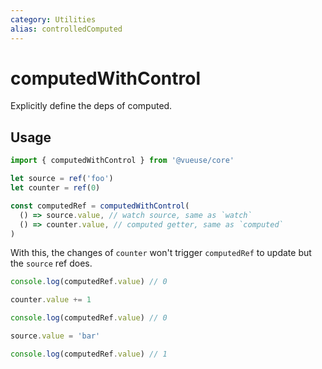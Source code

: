 ```yaml
---
category: Utilities
alias: controlledComputed
---
```


# computedWithControl

Explicitly define the deps of computed.

## Usage

```ts
import { computedWithControl } from '@vueuse/core'

let source = ref('foo')
let counter = ref(0)

const computedRef = computedWithControl(
  () => source.value, // watch source, same as `watch`
  () => counter.value, // computed getter, same as `computed`
)
```

With this, the changes of `counter` won't trigger `computedRef` to update but the `source` ref does.

```ts
console.log(computedRef.value) // 0

counter.value += 1

console.log(computedRef.value) // 0

source.value = 'bar'

console.log(computedRef.value) // 1
```
